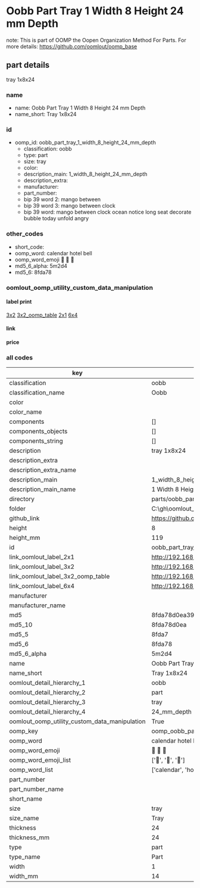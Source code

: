 # Oobb Part Tray 1 Width 8 Height 24 mm Depth  

note: This is part of OOMP the Oopen Organization Method For Parts. For more details: https://github.com/oomlout/oomp_base

##  part details
  



tray 1x8x24



### name
* name: Oobb Part Tray 1 Width 8 Height 24 mm Depth
* name_short: Tray 1x8x24 
### id
* oomp_id: oobb_part_tray_1_width_8_height_24_mm_depth
  * classification: oobb
  * type: part
  * size: tray
  * color: 
  * description_main: 1_width_8_height_24_mm_depth
  * description_extra: 
  * manufacturer: 
  * part_number: 
  * bip 39 word 2: mango between
  * bip 39 word 3: mango between clock
  * bip 39 word: mango between clock ocean notice long seat decorate bubble today unfold angry

### other_codes
* short_code: 
* oomp_word: calendar hotel bell
* oomp_word_emoji :calendar: :hotel: :bell:
* md5_6_alpha: 5m2d4
* md5_6: 8fda78






### oomlout_oomp_utility_custom_data_manipulation
#### label print
[3x2](http://192.168.1.245:1112/?label=oomp%205m2d4)
[3x2_oomp_table](http://192.168.1.108:1112/?label=oomp%205m2d4)
[2x1](http://192.168.1.242:1112/?label=oomp%205m2d4)
[6x4](http://192.168.1.55:1112/?label=oomp%205m2d4)    

#### link

                              

#### price







### all codes 
| key | value |  
| --- | --- |  
| classification | oobb |  
| classification_name | Oobb |  
| color |  |  
| color_name |  |  
| components | [] |  
| components_objects | [] |  
| components_string | [] |  
| description | tray 1x8x24 |  
| description_extra |  |  
| description_extra_name |  |  
| description_main | 1_width_8_height_24_mm_depth |  
| description_main_name | 1 Width 8 Height 24 mm Depth |  
| directory | parts/oobb_part_tray_1_width_8_height_24_mm_depth |  
| folder | C:\gh\oomlout_oobb_version_4_generated_parts\things\oobb_part_tray_1_width_8_height_24_mm_depth |  
| github_link | https://github.com/oomlout/oomlout_oomp_part_src/tree/main/parts/oobb_part_tray_1_width_8_height_24_mm_depth |  
| height | 8 |  
| height_mm | 119 |  
| id | oobb_part_tray_1_width_8_height_24_mm_depth |  
| link_oomlout_label_2x1 | http://192.168.1.242:1112/?label=oomp%205m2d4 |  
| link_oomlout_label_3x2 | http://192.168.1.245:1112/?label=oomp%205m2d4 |  
| link_oomlout_label_3x2_oomp_table | http://192.168.1.108:1112/?label=oomp%205m2d4 |  
| link_oomlout_label_6x4 | http://192.168.1.55:1112/?label=oomp%205m2d4 |  
| manufacturer |  |  
| manufacturer_name |  |  
| md5 | 8fda78d0ea39184a0f4b798e56c56c39 |  
| md5_10 | 8fda78d0ea |  
| md5_5 | 8fda7 |  
| md5_6 | 8fda78 |  
| md5_6_alpha | 5m2d4 |  
| name | Oobb Part Tray 1 Width 8 Height 24 mm Depth |  
| name_short | Tray 1x8x24  |  
| oomlout_detail_hierarchy_1 | oobb |  
| oomlout_detail_hierarchy_2 | part |  
| oomlout_detail_hierarchy_3 | tray |  
| oomlout_detail_hierarchy_4 | 24_mm_depth |  
| oomlout_oomp_utility_custom_data_manipulation | True |  
| oomp_key | oomp_oobb_part_tray_1_width_8_height_24_mm_depth |  
| oomp_word | calendar hotel bell |  
| oomp_word_emoji | :calendar: :hotel: :bell: |  
| oomp_word_emoji_list | [':calendar:', ':hotel:', ':bell:'] |  
| oomp_word_list | ['calendar', 'hotel', 'bell'] |  
| part_number |  |  
| part_number_name |  |  
| short_name |  |  
| size | tray |  
| size_name | Tray |  
| thickness | 24 |  
| thickness_mm | 24 |  
| type | part |  
| type_name | Part |  
| width | 1 |  
| width_mm | 14 |  
